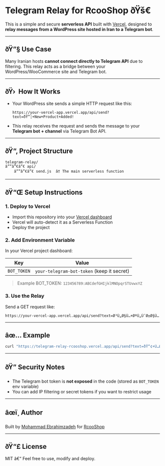 # Telegram Relay for RcooShop ðŸš€

This is a simple and secure **serverless API** built with [Vercel](https://vercel.com), designed to **relay messages from a WordPress site hosted in Iran to a Telegram bot**.

---

## ðŸ”§ Use Case

Many Iranian hosts **cannot connect directly to Telegram API** due to filtering. This relay acts as a bridge between your WordPress/WooCommerce site and Telegram bot.

---

## ðŸ›  How It Works

- Your WordPress site sends a simple HTTP request like this:

  ```
  https://your-vercel-app.vercel.app/api/send?text=ðŸ“¦+New+Product+Added!
  ```

- This relay receives the request and sends the message to your **Telegram bot + channel** via Telegram Bot API.

---

## ðŸ“‚ Project Structure

```
telegram-relay/
â””â”€â”€ api/
    â””â”€â”€ send.js  â† The main serverless function
```

---

## ðŸ“Œ Setup Instructions

### 1. Deploy to Vercel

- Import this repository into your [Vercel dashboard](https://vercel.com/import/git)
- Vercel will auto-detect it as a Serverless Function
- Deploy the project

### 2. Add Environment Variable

In your Vercel project dashboard:

| Key        | Value                                      |
|------------|--------------------------------------------|
| `BOT_TOKEN` | `your-telegram-bot-token` (keep it secret) |

> Example BOT_TOKEN: `123456789:ABCdefGHIjklMNOpqrSTUvwxYZ`

### 3. Use the Relay

Send a GET request like:

```
https://your-vercel-app.vercel.app/api/send?text=Ø³Ù„Ø§Ù…+ØªÙ„Ú¯Ø±Ø§Ù…
```

---

## âœ… Example

```bash
curl "https://telegram-relay-rcooshop.vercel.app/api/send?text=ðŸ“¢+Ù…Ø­ØµÙˆÙ„+Ø¬Ø¯ÛŒØ¯+Ø§Ø¶Ø§ÙÙ‡+Ø´Ø¯"
```

---

## ðŸ” Security Notes

- The Telegram bot token is **not exposed** in the code (stored as `BOT_TOKEN` env variable)
- You can add IP filtering or secret tokens if you want to restrict usage

---

## âœï¸ Author

Built by [Mohammad Ebrahimzadeh](https://github.com/sunglassesstoreintehran) for [RcooShop](https://rcoo.shop)

---

## ðŸ“£ License

MIT â€“ Feel free to use, modify and deploy.
